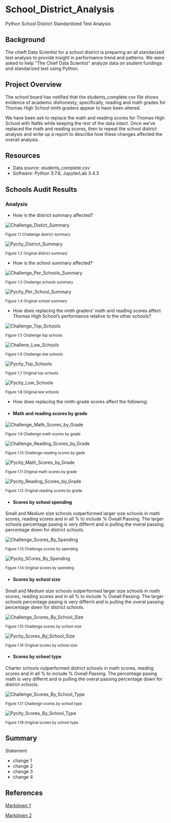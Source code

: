 # School_District_Analysis

Python School District Standardized Test Analysis

## Background

The chieft Data Scientist for a school district is preparing an all standarized test analysis to provide insight in performance trend and patterns. We were asked to help "The Chief Data Scientist" analyze data on student fundings and standarized test using Python.

## Project Overview

The school board has notified that the students_complete.csv file shows evidence of academic dishonesty; specifically, reading and math grades for Thomas High School ninth graders appear to have been altered.

We have been ask to replace the math and reading scores for Thomas High School with NaNs while keeping the rest of the data intact. Once we’ve replaced the math and reading scores, then to repeat the school district analysis and write up a report to describe how these changes affected the overall analysis.

## Resources

* Data source: students_complete.csv
* Software: Python 3.7.6, JupyterLab 3.4.3

## Schools Audit Results

### Analysis

* How is the district summary affected?

![Challenge_Distict_Summary](./Images/challenge_district_summary.png)

<sub>Figure 1.1 Challenge district symmary

![Pycity_District_Summary](./Images/Pycity_district_summary.png)

<sub>Figure 1.2 Original district summary

* How is the school summary affected?

![Challenge_Per_Schools_Summary](./Images/challenge_per_school_summary.png)

<sub>Figure 1.3 Challenge schools summary

![Pycity_Per_School_Summary](./Images/Pycity_per_school_summary.png)

<sub>Figure 1.4 Original school summary


* How does replacing the ninth graders’ math and reading scores affect Thomas High School’s performance relative to the other schools?

![Challenge_Top_Schools](./Images/challenge_top_schools.png)

<sub>Figure 1.5 Challenge top schools

![Challene_Low_Schools](./Images/challenge_low_schools.png)

<sub>Figure 1.6 Challenge low schools

![Pycity_Top_Schools](./Images/Pycity_top_schools.png)

<sub>Figure 1.7 Original top schools

![Pycity_Low_Schools](./Images/Pycity_low_schools.png)

<sub>Figure 1.8 Original low schools




* How does replacing the ninth-grade scores affect the following:

* #### Math and reading scores by grade

![Challenge_Math_Scores_by_Grade](./Images/challenge_math_score_by_grade.png)

<sub>Figure 1.9 Challenge math scores by grade

![Challenge_Reading_Scores_by_Grade](./Images/challenge_reading_score_by_grade.png)

<sub>Figure 1.10 Challenge reading scores by gade

![Pycity_Math_Scores_by_Grade](./Images/Pycity_math_score_by_grade.png)

<sub>Figure 1.11 Original math scores by grade

![Pycity_Reading_Scores_by_Grade](./Images/Pycity_reading_score_by_grade.png)

<sub>Figure 1.12 Original reading scores by grade


* #### Scores by school spending

Small and Medium size schools outperformed larger size schools in math scores, reading scores and in all % to include % Oveall Passing. The larger schools percentage pasing is very differnt and is pulling the overal passing percentage down for district schools.

![Challenge_Scores_By_Spending](./Images/challenge_score_by_spending.png)

<sub>Figure 1.13 Challenge scores by spending

![Pycity_SCores_By_Spending](./Images/Pycity_score_by_spending.png)

<sub>Figure 1.14 Original scores by spending

* #### Scores by school size

Small and Medium size schools outperformed larger size schools in math scores, reading scores and in all % to include % Oveall Passing. The larger schools percentage pasing is very differnt and is pulling the overal passing percentage down for district schools.

![Challenge_Scores_By_School_Size](./Images/challenge_score_by_school_size.png)

<sub>Figure 1.15 Challenge scores by school size

![Pycity_Scores_By_School_Size](./Images/Pycity_score_by_school_size.png)

<sub>Figure 1.16 Original scores by school size

* #### Scores by school type

Charter schools outperformed district schools in math scores, reading scores and in all % to include % Oveall Passing. The percentage pasing math is  very differnt and is pulling the overal passing percentage down for district schools.

![Challenge_Scores_By_School_Type](./Images/challenge_score_by_school_type.png)

<sub>Figure 1.17 Challenge scores by school type

![Pycity_Scores_By_School_Type](./Images/Pycity_score_by_school_type.png)

<sub>Figure 1.18 Original scores by school type

## Summary

Statement
* change 1
* change 2
* change 3
* change 4

## References

[Markdown 1](https://docs.github.com/en/get-started/writing-on-github/getting-started-with-writing-and-formatting-on-github/basic-writing-and-formatting-syntax)

[Markdown 2](https://www.markdownguide.org/basic-syntax/)


